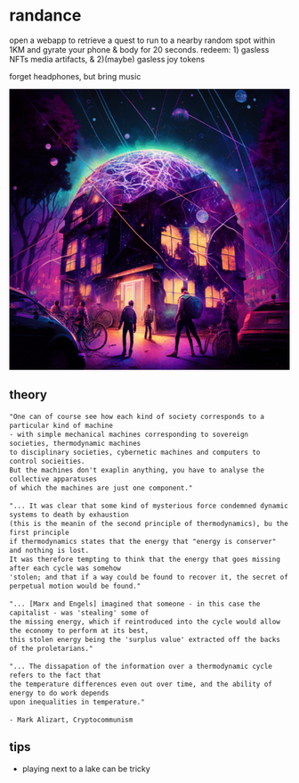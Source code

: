 # randance
open a webapp to retrieve a quest to run to a nearby random spot within 1KM and gyrate your phone & body for 20 seconds. redeem: 1) gasless NFTs media artifacts, & 2)(maybe) gasless joy tokens 

forget headphones, but bring music

![building](./building.png)

## theory
```
"One can of course see how each kind of society corresponds to a particular kind of machine 
- with simple mechanical machines corresponding to sovereign societies, thermodynamic machines 
to disciplinary societies, cybernetic machines and computers to control socieities.
But the machines don't exaplin anything, you have to analyse the collective apparatuses 
of which the machines are just one component."

"... It was clear that some kind of mysterious force condemned dynamic systems to death by exhaustion
(this is the meanin of the second principle of thermodynamics), bu the first principle
if thermodynamics states that the energy that "energy is conserver" and nothing is lost. 
It was therefore tempting to think that the energy that goes missing after each cycle was somehow 
'stolen; and that if a way could be found to recover it, the secret of perpetual motion would be found."

"... [Marx and Engels] imagined that someone - in this case the capitalist - was 'stealing' some of 
the missing energy, which if reintroduced into the cycle would allow the economy to perform at its best, 
this stolen energy being the 'surplus value' extracted off the backs of the proletarians."

"... The dissapation of the information over a thermodynamic cycle refers to the fact that 
the temperature differences even out over time, and the ability of energy to do work depends 
upon inequalities in temperature."

- Mark Alizart, Cryptocommunism
```

## tips
- playing next to a lake can be tricky

